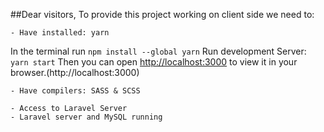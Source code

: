 ##Dear visitors, 
To provide this project working on client side we need to:

    - Have installed: yarn
In the terminal run `npm install --global yarn`
Run development Server: `yarn start`
Then you can open [http://localhost:3000](http://localhost:3000) to view it in your browser.(http://localhost:3000)

    - Have compilers: SASS & SCSS

    - Access to Laravel Server
    - Laravel server and MySQL running




